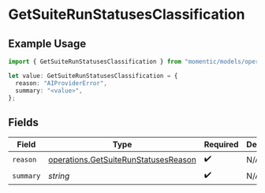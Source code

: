 # GetSuiteRunStatusesClassification

## Example Usage

```typescript
import { GetSuiteRunStatusesClassification } from "momentic/models/operations";

let value: GetSuiteRunStatusesClassification = {
  reason: "AIProviderError",
  summary: "<value>",
};
```

## Fields

| Field                                                                                        | Type                                                                                         | Required                                                                                     | Description                                                                                  |
| -------------------------------------------------------------------------------------------- | -------------------------------------------------------------------------------------------- | -------------------------------------------------------------------------------------------- | -------------------------------------------------------------------------------------------- |
| `reason`                                                                                     | [operations.GetSuiteRunStatusesReason](../../models/operations/getsuiterunstatusesreason.md) | :heavy_check_mark:                                                                           | N/A                                                                                          |
| `summary`                                                                                    | *string*                                                                                     | :heavy_check_mark:                                                                           | N/A                                                                                          |